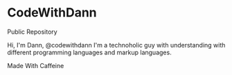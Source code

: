 # CodeWithDann
Public Repository 

Hi, I'm Dann, @codewithdann
I'm a technoholic guy with understanding with different programming languages and markup languages. 

Made With Caffeine
